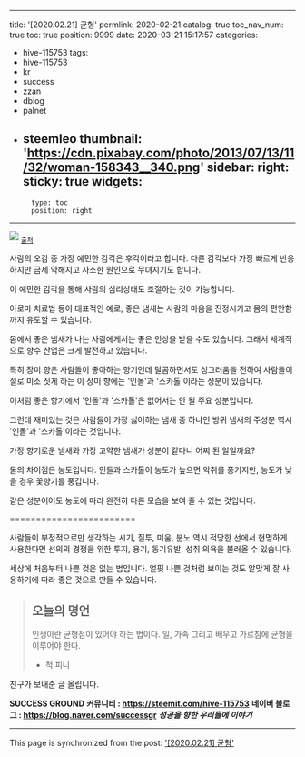 
---
title: '[2020.02.21] 균형'
permlink: 2020-02-21
catalog: true
toc_nav_num: true
toc: true
position: 9999
date: 2020-03-21 15:17:57
categories:
- hive-115753
tags:
- hive-115753
- kr
- success
- zzan
- dblog
- palnet
- steemleo
thumbnail: 'https://cdn.pixabay.com/photo/2013/07/13/11/32/woman-158343__340.png'
sidebar:
    right:
        sticky: true
widgets:
    -
        type: toc
        position: right
---


![](https://cdn.pixabay.com/photo/2013/07/13/11/32/woman-158343__340.png)
<sub>[출처]( https://pixabay.com/)


사람의 오감 중 가장 예민한 감각은
후각이라고 합니다.
다른 감각보다 가장 빠르게 반응하지만
금세 약해지고 사소한 원인으로
무뎌지기도 합니다.

이 예민한 감각을 통해 사람의
심리상태도 조절하는 것이 가능합니다.

아로마 치료법 등이 대표적인 예로,
좋은 냄새는 사람의 마음을 진정시키고
몸의 편안함까지 유도할 수 있습니다.

몸에서 좋은 냄새가 나는 사람에게서는
좋은 인상을 받을 수도 있습니다.
그래서 세계적으로 향수 산업은 크게
발전하고 있습니다.

특히 장미 향은 사람들이 좋아하는 향기인데
달콤하면서도 싱그러움을 전하여
사람들이 절로 미소 짓게 하는
이 장미 향에는 '인돌'과 '스카톨'이라는
성분이 있습니다.

이처럼 좋은 향기에서 '인돌'과 '스카톨'은
없어서는 안 될 주요 성분입니다.

그런데 재미있는 것은
사람들이 가장 싫어하는 냄새 중 하나인
방귀 냄새의 주성분 역시
'인돌'과 '스카톨'이라는 것입니다.

가장 향기로운 냄새와 가장 고약한 냄새가
성분이 같다니 어찌 된 일일까요?

둘의 차이점은 농도입니다.
인돌과 스카톨이 농도가 높으면 악취를 풍기지만,
농도가 낮을 경우 꽃향기를 풍깁니다.

같은 성분이어도 농도에 따라
완전히 다른 모습을 보여
줄 수 있는 것입니다.

========================

사람들이 부정적으로만 생각하는
시기, 질투, 미움, 분노 역시 적당한 선에서
현명하게 사용한다면 선의의 경쟁을 위한
투지, 용기, 동기유발, 성취 의욕을
불러올 수 있습니다.

세상에 처음부터 나쁜 것은 없는 법입니다.
얼핏 나쁜 것처럼 보이는 것도
알맞게 잘 사용하기에 따라
좋은 것으로 만들 수 있습니다.


>## 오늘의 명언
>인생이란 균형점이 있어야 하는 법이다.
일, 가족 그리고 배우고 가르침에
균형을 이루어야 한다.
>- 척 피니 

친구가 보내준 글 올립니다. 


**SUCCESS GROUND**
**커뮤니티 : https://steemit.com/hive-115753**
**네이버 블로그 : https://blog.naver.com/successgr**
***성공을 향한 우리들에 이야기***

- - -

This page is synchronized from the post: ['[2020.02.21] 균형'](https://steemit.com/@successgr/2020-02-21)
